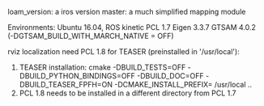 
loam_version: a iros version
master: a much simplified mapping module

Environments:
Ubuntu 16.04, ROS kinetic
PCL 1.7
Eigen 3.3.7
GTSAM 4.0.2 (-DGTSAM_BUILD_WITH_MARCH_NATIVE = OFF)

rviz localization need PCL 1.8 for TEASER (preinstalled in '/usr/local'):
1. TEASER installation: cmake -DBUILD_TESTS=OFF -DBUILD_PYTHON_BINDINGS=OFF -DBUILD_DOC=OFF -DBUILD_TEASER_FPFH=ON -DCMAKE_INSTALL_PREFIX= /usr/local ..
2. PCL 1.8 needs to be installed in a different directory from PCL 1.7




